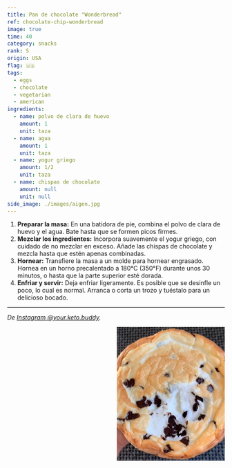 ```yaml
---
title: Pan de chocolate "Wonderbread"
ref: chocolate-chip-wonderbread
image: true
time: 40
category: snacks
rank: S
origin: USA
flag: 🇺🇸
tags:
  - eggs
  - chocolate
  - vegetarian
  - american
ingredients:
  - name: polvo de clara de huevo
    amount: 1
    unit: taza
  - name: agua
    amount: 1
    unit: taza
  - name: yogur griego
    amount: 1/2
    unit: taza
  - name: chispas de chocolate
    amount: null
    unit: null
side_image: ./images/aigen.jpg
---
```


1. **Preparar la masa:** En una batidora de pie, combina el polvo de clara de huevo y el agua. Bate hasta que se formen picos firmes.
2. **Mezclar los ingredientes:** Incorpora suavemente el yogur griego, con cuidado de no mezclar en exceso. Añade las chispas de chocolate y mezcla hasta que estén apenas combinadas.
3. **Hornear:** Transfiere la masa a un molde para hornear engrasado. Hornea en un horno precalentado a 180°C (350°F) durante unos 30 minutos, o hasta que la parte superior esté dorada.
4. **Enfriar y servir:** Deja enfriar ligeramente. Es posible que se desinfle un poco, lo cual es normal. Arranca o corta un trozo y tuéstalo para un delicioso bocado.

---

_De [Instagram @your.keto.buddy](https://www.instagram.com/reel/C-9_ezySGAH/?utm_source=ig_web_copy_link&igsh=MzRlODBiNWFlZA==)._

<img src="images/chocolate_chip_wonderbread.png" style="width:250px; float:right;"/>
